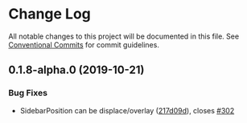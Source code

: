 # Change Log

All notable changes to this project will be documented in this file.
See [Conventional Commits](https://conventionalcommits.org) for commit guidelines.

## 0.1.8-alpha.0 (2019-10-21)


### Bug Fixes

* SidebarPosition can be displace/overlay ([217d09d](https://github.com/tinacms/tinacms/commit/217d09d)), closes [#302](https://github.com/tinacms/tinacms/issues/302)
